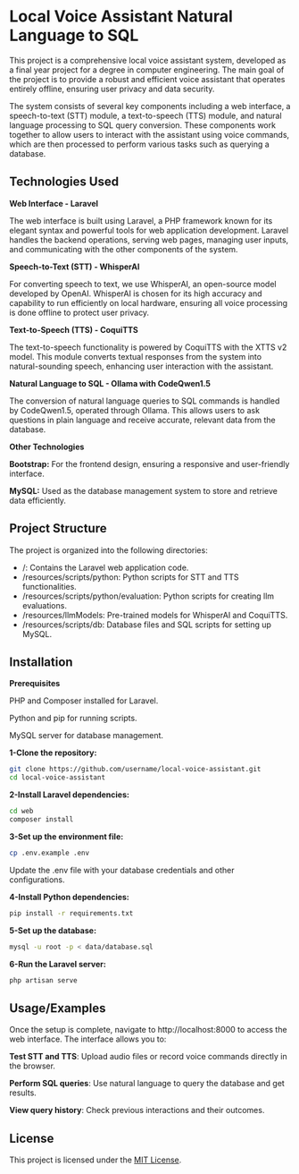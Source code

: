 
# Local Voice Assistant Natural Language to SQL

This project is a comprehensive local voice assistant system, developed as a final year project for a degree in computer engineering. The main goal of the project is to provide a robust and efficient voice assistant that operates entirely offline, ensuring user privacy and data security.

The system consists of several key components including a web interface, a speech-to-text (STT) module, a text-to-speech (TTS) module, and natural language processing to SQL query conversion. These components work together to allow users to interact with the assistant using voice commands, which are then processed to perform various tasks such as querying a database.


## Technologies Used

**Web Interface - Laravel** 

The web interface is built using Laravel, a PHP framework known for its elegant syntax and powerful tools for web application development. Laravel handles the backend operations, serving web pages, managing user inputs, and communicating with the other components of the system.

**Speech-to-Text (STT) - WhisperAI** 

For converting speech to text, we use WhisperAI, an open-source model developed by OpenAI. WhisperAI is chosen for its high accuracy and capability to run efficiently on local hardware, ensuring all voice processing is done offline to protect user privacy.

**Text-to-Speech (TTS) - CoquiTTS** 

The text-to-speech functionality is powered by CoquiTTS with the XTTS v2 model. This module converts textual responses from the system into natural-sounding speech, enhancing user interaction with the assistant.

**Natural Language to SQL - Ollama with CodeQwen1.5** 

The conversion of natural language queries to SQL commands is handled by CodeQwen1.5, operated through Ollama. This allows users to ask questions in plain language and receive accurate, relevant data from the database.

**Other Technologies** 

**Bootstrap:** For the frontend design, ensuring a responsive and user-friendly interface.

**MySQL:** Used as the database management system to store and retrieve data efficiently.


## Project Structure

The project is organized into the following directories:

* /: Contains the Laravel web application code.
* /resources/scripts/python: Python scripts for STT and TTS functionalities.
* /resources/scripts/python/evaluation: Python scripts for creating llm evaluations.
* /resources/llmModels: Pre-trained models for WhisperAI and CoquiTTS.
* /resources/scripts/db: Database files and SQL scripts for setting up MySQL.
## Installation

**Prerequisites**

PHP and Composer installed for Laravel.

Python and pip for running scripts.

MySQL server for database management.

**1-Clone the repository:**

```bash
git clone https://github.com/username/local-voice-assistant.git
cd local-voice-assistant
```

**2-Install Laravel dependencies:**

```bash
cd web
composer install
```
    
**3-Set up the environment file:**

```bash
cp .env.example .env
```
Update the .env file with your database credentials and other configurations.

**4-Install Python dependencies:**
```bash
pip install -r requirements.txt
```
**5-Set up the database:**
```bash
mysql -u root -p < data/database.sql
```
**6-Run the Laravel server:**
```bash
php artisan serve
```
## Usage/Examples

Once the setup is complete, navigate to http://localhost:8000 to access the web interface. The interface allows you to:

**Test STT and TTS**: Upload audio files or record voice commands directly in the browser.

**Perform SQL queries**: Use natural language to query the database and get results.

**View query history**: Check previous interactions and their outcomes.



## License

This project is licensed under the [MIT License](https://choosealicense.com/licenses/mit/).

